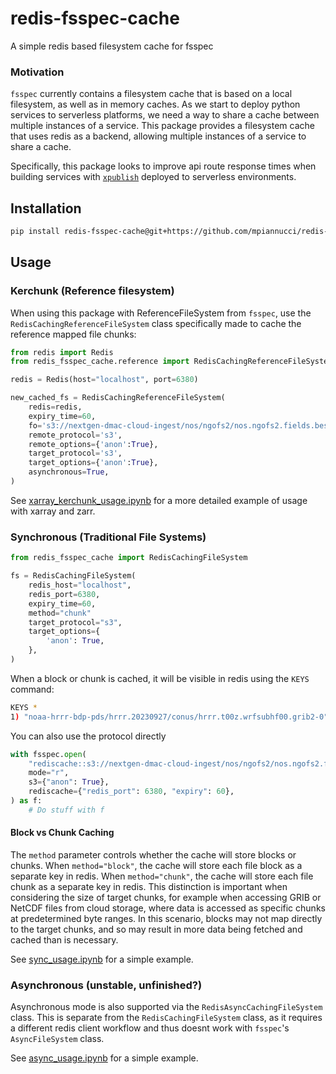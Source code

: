 # redis-fsspec-cache

A simple redis based filesystem cache for fsspec

### Motivation

`fsspec` currently contains a filesystem cache that is based on a local filesystem, as well as in memory caches. As we start to deploy python services to serverless platforms, we need a way to share a cache between multiple instances of a service. This package provides a filesystem cache that uses redis as a backend, allowing multiple instances of a service to share a cache. 

Specifically, this package looks to improve api route response times when building services with [`xpublish`](https://github.com/xpublish-community/xpublish) deployed to serverless environments. 

## Installation

```bash
pip install redis-fsspec-cache@git+https://github.com/mpiannucci/redis-fsspec-cache.git
```

## Usage

### Kerchunk (Reference filesystem)

When using this package with ReferenceFileSystem from `fsspec`, use the `RedisCachingReferenceFileSystem` class specifically made to cache 
the reference mapped file chunks: 

```python
from redis import Redis
from redis_fsspec_cache.reference import RedisCachingReferenceFileSystem

redis = Redis(host="localhost", port=6380)

new_cached_fs = RedisCachingReferenceFileSystem(
    redis=redis,
    expiry_time=60,
    fo='s3://nextgen-dmac-cloud-ingest/nos/ngofs2/nos.ngofs2.fields.best.nc.zarr', 
    remote_protocol='s3', 
    remote_options={'anon':True}, 
    target_protocol='s3', 
    target_options={'anon':True}, 
    asynchronous=True, 
)
```

See [xarray_kerchunk_usage.ipynb](./examples/xarray_kerchunk_usage.ipynb) for a more detailed example of usage with xarray and zarr.

### Synchronous (Traditional File Systems)

```python
from redis_fsspec_cache import RedisCachingFileSystem

fs = RedisCachingFileSystem(
    redis_host="localhost",
    redis_port=6380,
    expiry_time=60,
    method="chunk"
    target_protocol="s3",
    target_options={
        'anon': True,
    },
)
```

When a block or chunk is cached, it will be visible in redis using the `KEYS` command:

```bash
KEYS *
1) "noaa-hrrr-bdp-pds/hrrr.20230927/conus/hrrr.t00z.wrfsubhf00.grib2-0"
```

You can also use the protocol directly

```python
with fsspec.open(
    "rediscache::s3://nextgen-dmac-cloud-ingest/nos/ngofs2/nos.ngofs2.fields.best.nc.zarr",
    mode="r",
    s3={"anon": True},
    rediscache={"redis_port": 6380, "expiry": 60},
) as f:
    # Do stuff with f
```

#### Block vs Chunk Caching

The `method` parameter controls whether the cache will store blocks or chunks. When `method="block"`, the cache will store each file block as a separate key in redis. When `method="chunk"`, the cache will store each file chunk as a separate key in redis. This distinction is important when considering the size of target chunks, for example when accessing GRIB or NetCDF files from cloud storage, where data is accessed as specific chunks at predetermined byte ranges. In this scenario, blocks may not map directly to the target chunks, and so may result in more data being fetched and cached than is necessary.

See [sync_usage.ipynb](./examples/sync_usage.ipynb) for a simple example.

### Asynchronous (unstable, unfinished?)

Asynchronous mode is also supported via the `RedisAsyncCachingFileSystem` class. This is separate from the `RedisCachingFileSystem` class, as it requires a different redis client workflow and thus doesnt work with `fsspec`'s `AsyncFileSystem` class. 

See [async_usage.ipynb](./examples/async_usage.ipynb) for a simple example.

